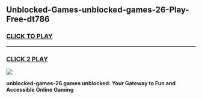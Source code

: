 
## Unblocked-Games-unblocked-games-26-Play-Free-dt786
<h3>
<a href="https://premium76.site?title=unblocked-games-26&ref=18A1">CLICK TO PLAY</a></h3>
<hr>

<h3>
<a href="https://premium76.site?title=unblocked-games-26&ref=18A1">CLICK 2 PLAY</a>
  
</h3>

<a href="https://premium76.site?title=unblocked-games-26&ref=18A1"><img src="https://clearcache.store/games.png"></a>


**unblocked-games-26 games unblocked: Your Gateway to Fun and Accessible Online Gaming**
